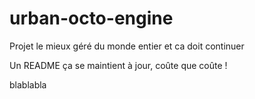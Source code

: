 # urban-octo-engine
Projet le mieux géré du monde entier et ca doit continuer

Un README ça se maintient à jour, coûte que coûte !

blablabla

